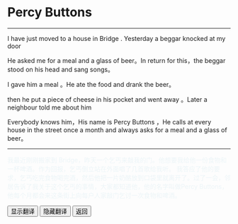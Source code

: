 # Percy Buttons 

------

I  have just moved to a house in Bridge . Yesterday a beggar knocked at my door

He asked me for a meal and a glass of beer。In return for this，the beggar stood on his head and sang songs。

I gave him a meal 。He ate the food and drank the beer。

then he put a piece of  cheese in his pocket and went away 。Later a neighbour told me about him

Everybody knows him，His name is Percy Buttons ，He calls at every house in the street once a month and always asks for a meal and a glass of beer。



------

<div >
    <p id='a' style="color:lightblue;opacity:0.2">
        我最近刚刚搬家到 Bridge，昨天一个乞丐来敲我的门。他想要我给他一份食物和一杯啤酒。作为回报，乞丐倒立站在外面唱了几首歌给我听。
        我答应了他的要求，乞丐吃完食物喝完酒，然后他把一片奶酪放到口袋里就离开了。过了一会，邻居告诉了我关于这个乞丐的事情，大家都知道他，他的名字叫做Percy Buttons，他每个月都会来这条街上向每户人家敲门乞讨一次食物和啤酒。
    </p>
    <button onclick="document.getElementById('a').style.opacity=1">显示翻译</button>
    <button onclick="document.getElementById('a').style.opacity=0">隐藏翻译</button>
    <button onclick="javascript:window.history.go(-1)">返回</button>
</div>



